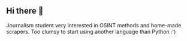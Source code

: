 ## Hi there 👋
Journalism student very interested in OSINT methods and home-made scrapers. Too clumsy to start using another language than Python :')
